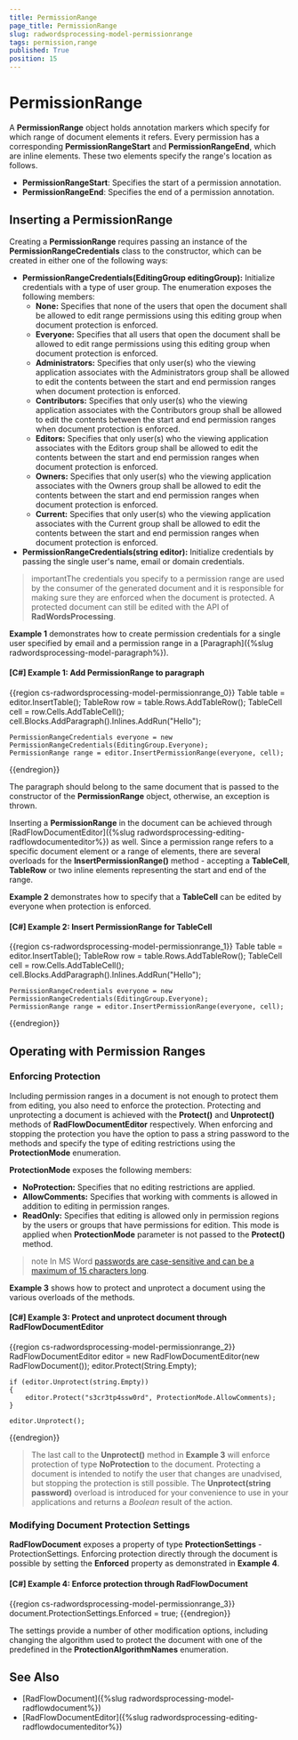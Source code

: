 ```yaml
---
title: PermissionRange
page_title: PermissionRange
slug: radwordsprocessing-model-permissionrange
tags: permission,range
published: True
position: 15
---
```


# PermissionRange


A __PermissionRange__ object holds annotation markers which specify for which range of document elements it refers. Every permission has a corresponding __PermissionRangeStart__ and __PermissionRangeEnd__, which are inline elements. These two elements specify the range's location as follows.


* __PermissionRangeStart__: Specifies the start of a permission annotation.
* __PermissionRangeEnd__: Specifies the end of a permission annotation.


## Inserting a PermissionRange


Creating a __PermissionRange__ requires passing an instance of the __PermissionRangeCredentials__ class to the constructor, which can be created in either one of the following ways:

* __PermissionRangeCredentials(EditingGroup editingGroup):__ Initialize credentials with a type of user group. The enumeration exposes the following members:
	* __None:__ Specifies that none of the users that open the document shall be allowed to edit range permissions using this editing group when document protection is enforced.
	* __Everyone:__ Specifies that all users that open the document shall be allowed to edit range permissions using this editing group when document protection is enforced.
	* __Administrators:__ Specifies that only user(s) who the viewing application associates with the Administrators group shall be allowed to edit the contents between the start and end permission ranges when document protection is enforced.
	* __Contributors:__  Specifies that only user(s) who the viewing application associates with the Contributors group shall be allowed to edit the contents between the start and end permission ranges when document protection is enforced.
	* __Editors:__ Specifies that only user(s) who the viewing application associates with the Editors group shall be allowed to edit the contents between the start and end permission ranges when document protection is enforced.
	* __Owners:__ Specifies that only user(s) who the viewing application associates with the Owners group shall be allowed to edit the contents between the start and end permission ranges when document protection is enforced.
	* __Current:__ Specifies that only user(s) who the viewing application associates with the Current group shall be allowed to edit the contents between the start and end permission ranges when document protection is enforced.
* __PermissionRangeCredentials(string editor):__ Initialize credentials by passing the single user's name, email or domain credentials.


>importantThe credentials you specify to a permission range are used by the consumer of the generated document and it is responsible for making sure they are enforced when the document is protected. A protected document can still be edited with the API of __RadWordsProcessing__.

__Example 1__ demonstrates how to create permission credentials for a single user specified by email and a permission range in a [Paragraph]({%slug radwordsprocessing-model-paragraph%}).


#### __[C#] Example 1: Add PermissionRange to paragraph__

{{region cs-radwordsprocessing-model-permissionrange_0}}
	Table table = editor.InsertTable();
	TableRow row = table.Rows.AddTableRow();
	TableCell cell = row.Cells.AddTableCell();
	cell.Blocks.AddParagraph().Inlines.AddRun("Hello");
	
	PermissionRangeCredentials everyone = new PermissionRangeCredentials(EditingGroup.Everyone);
	PermissionRange range = editor.InsertPermissionRange(everyone, cell);
{{endregion}}

The paragraph should belong to the same document that is passed to the constructor of the __PermissionRange__ object, otherwise, an exception is thrown.


Inserting a __PermissionRange__ in the document can be achieved through [RadFlowDocumentEditor]({%slug radwordsprocessing-editing-radflowdocumenteditor%}) as well. Since a permission range refers to a specific document element or a range of elements, there are several overloads for the __InsertPermissionRange()__ method - accepting a __TableCell__, __TableRow__ or two inline elements representing the start and end of the range.

__Example 2__ demonstrates how to specify that a __TableCell__ can be edited by everyone when protection is enforced.

#### __[C#] Example 2: Insert PermissionRange for TableCell__

{{region cs-radwordsprocessing-model-permissionrange_1}}
	Table table = editor.InsertTable();
	TableRow row = table.Rows.AddTableRow();
	TableCell cell = row.Cells.AddTableCell();
	cell.Blocks.AddParagraph().Inlines.AddRun("Hello");
	
	PermissionRangeCredentials everyone = new PermissionRangeCredentials(EditingGroup.Everyone);
	PermissionRange range = editor.InsertPermissionRange(everyone, cell);
{{endregion}}


## Operating with Permission Ranges

### Enforcing Protection

Including permission ranges in a document is not enough to protect them from editing, you also need to enforce the protection. Protecting and unprotecting a document is achieved with the __Protect()__ and __Unprotect()__ methods of __RadFlowDocumentEditor__ respectively. When enforcing and stopping the protection you have the option to pass a string password to the methods and specify the type of editing restrictions using the __ProtectionMode__ enumeration.

__ProtectionMode__ exposes the following members:

* __NoProtection:__ Specifies that no editing restrictions are applied.
* __AllowComments:__ Specifies that working with comments is allowed in addition to editing in permission ranges.
* __ReadOnly:__ Specifies that editing is allowed only in permission regions by the users or groups that have permissions for edition. This mode is applied when __ProtectionMode__ parameter is not passed to the __Protect()__ method.

>note In MS Word [passwords are case-sensitive and can be a maximum of 15 characters long](https://support.microsoft.com/en-us/office/protect-a-document-with-a-password-05084cc3-300d-4c1a-8416-38d3e37d6826). 

__Example 3__ shows how to protect and unprotect a document using the various overloads of the methods.

#### __[C#] Example 3: Protect and unprotect document through RadFlowDocumentEditor__

{{region cs-radwordsprocessing-model-permissionrange_2}}
	RadFlowDocumentEditor editor = new RadFlowDocumentEditor(new RadFlowDocument());
	editor.Protect(String.Empty);
	
	if (editor.Unprotect(string.Empty))
	{
	    editor.Protect("s3cr3tp4ssw0rd", ProtectionMode.AllowComments);
	}
	
	editor.Unprotect();
{{endregion}}


>The last call to the __Unprotect()__ method in __Example 3__ will enforce protection of type __NoProtection__ to the document. Protecting a document is intended to notify the user that changes are unadvised, but stopping the protection is still possible. The __Unprotect(string password)__ overload is introduced for your convenience to use in your applications and returns a *Boolean* result of the action. 

### Modifying Document Protection Settings

__RadFlowDocument__ exposes a property of type __ProtectionSettings__ - ProtectionSettings. Enforcing protection directly through the document is possible by setting the  __Enforced__ property as demonstrated in __Example 4__.

#### __[C#] Example 4: Enforce protection through RadFlowDocument__

{{region cs-radwordsprocessing-model-permissionrange_3}}
	document.ProtectionSettings.Enforced = true;
{{endregion}}

The settings provide a number of other modification options, including changing the algorithm used to protect the document with one of the predefined in the __ProtectionAlgorithmNames__ enumeration.



## See Also

* [RadFlowDocument]({%slug radwordsprocessing-model-radflowdocument%})
* [RadFlowDocumentEditor]({%slug radwordsprocessing-editing-radflowdocumenteditor%})



          
